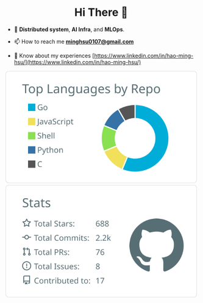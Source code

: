 <h1 align="center">Hi There 👋</h1>

- 💬 **Distributed system**, **AI Infra**, and **MLOps**.

- 📫 How to reach me **minghsu0107@gmail.com**

- 📄 Know about my experiences [https://www.linkedin.com/in/hao-ming-hsu/](https://www.linkedin.com/in/hao-ming-hsu/)

[![](https://raw.githubusercontent.com/minghsu0107/minghsu0107/main/profile-summary-card-output/default/1-repos-per-language.svg)](https://github.com/vn7n24fzkq/github-profile-summary-cards) 
[![](https://raw.githubusercontent.com/minghsu0107/minghsu0107/main/profile-summary-card-output/default/3-stats.svg)](https://github.com/vn7n24fzkq/github-profile-summary-cards)
